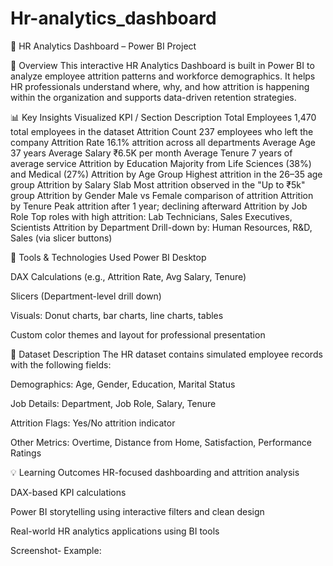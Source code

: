 # Hr-analytics_dashboard
👥 HR Analytics Dashboard – Power BI Project

📌 Overview
This interactive HR Analytics Dashboard is built in Power BI to analyze employee attrition patterns and workforce demographics. It helps HR professionals understand where, why, and how attrition is happening within the organization and supports data-driven retention strategies.

📊 Key Insights Visualized
KPI / Section	                                     Description
Total Employees                         	1,470 total employees in the dataset
Attrition Count	                          237 employees who left the company
Attrition Rate	                          16.1% attrition across all departments
Average Age	                              37 years
Average Salary	                          ₹6.5K per month
Average Tenure                           	7 years of average service
Attrition by Education	                  Majority from Life Sciences (38%) and Medical (27%)
Attrition by Age Group                   	Highest attrition in the 26–35 age group
Attrition by Salary Slab	                Most attrition observed in the "Up to ₹5k" group
Attrition by Gender	                      Male vs Female comparison of attrition
Attrition by Tenure	                      Peak attrition after 1 year; declining afterward
Attrition by Job Role                    	Top roles with high attrition: Lab Technicians, Sales Executives, Scientists
Attrition by Department	                  Drill-down by: Human Resources, R&D, Sales (via slicer buttons)

🧰 Tools & Technologies Used
Power BI Desktop

DAX Calculations (e.g., Attrition Rate, Avg Salary, Tenure)

Slicers (Department-level drill down)

Visuals: Donut charts, bar charts, line charts, tables

Custom color themes and layout for professional presentation

📂 Dataset Description
The HR dataset contains simulated employee records with the following fields:

Demographics: Age, Gender, Education, Marital Status

Job Details: Department, Job Role, Salary, Tenure

Attrition Flags: Yes/No attrition indicator

Other Metrics: Overtime, Distance from Home, Satisfaction, Performance Ratings

💡 Learning Outcomes
HR-focused dashboarding and attrition analysis

DAX-based KPI calculations

Power BI storytelling using interactive filters and clean design

Real-world HR analytics applications using BI tools

Screenshot-
Example:



